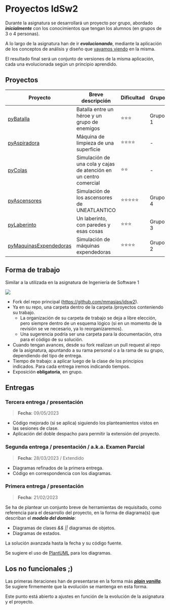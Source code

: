 # Proyectos IdSw2

Durante la asignatura se desarrollará un proyecto por grupo, abordado ***inicialmente*** con los conocimientos que tengan los alumnos (en grupos de 3 o 4 personas). 

A lo largo de la asignatura han de ir ***evolucionando***, mediante la aplicación de los conceptos de análisis y diseño que [vayamos viendo](temario.md) en la misma. 

El resultado final será un conjunto de versiones de la misma aplicación, cada una evolucionada según un principio aprendido.

## Proyectos

Proyecto|Breve descripción|Dificultad|Grupo
-|-|-|-
[pyBatalla](proyectos/pyBatalla.md)|Batalla entre un héroe y un grupo de enemigos|:star::star::star:|Grupo 1
[pyAspiradora](proyectos/pyAspiradora.md)|Máquina de limpieza de una superficie|:star::star::star::star:|- 
[pyColas](proyectos/pyColas.md)|Simulación de una cola y  cajas de atención en un centro comercial|:star::star:|- 
[pyAscensores](proyectos/pyAscensores.md)|Simulación de los ascensores de UNEATLANTICO|:star::star::star::star::star:|Grupo 4 
[pyLaberinto](proyectos/pyLaberinto.md)|Un laberinto, con paredes y esas cosas|:star::star::star:|Grupo 3
[pyMaquinasExpendedoras](proyectos/pyMaquinasExpendedoras.md)|Simulación de máquinas expendedoras|:star::star::star::star:|Grupo 2

## Forma de trabajo

Similar a la utilizada en la asignatura de Ingeniería de Software 1

![](/images/estrategiaTrabajo.png)

* Fork del repo principal (https://github.com/mmasias/idsw2). 
* Ya en su repo, una carpeta dentro de la carpeta /proyectos conteniendo su trabajo.
  * La organización de su carpeta de trabajo se deja a libre elección, pero siempre dentro de un esquema lógico (si en un momento de la revisión se ve necesario, ya lo reorganizaremos). 
  * Una sugerencia podría ser una carpeta para la documentación, otra para el código de su solución.  
* Cuando tengan avances, desde su fork realizan un pull request al repo de la asignatura, apuntando a su rama personal o a la rama de su grupo, dependiendo del tipo de entrega.
* Tiempo de trabajo: a aplicar luego de la clase de los principios indicados. Para cada entrega iremos indicando tiempos.
* Exposición **obligatoria**, en grupo.

## Entregas

### Tercera entrega / presentación 

> **Fecha:** 09/05/2023

* Código mejorado (si se aplica) siguiendo los planteamientos vistos en las sesiones de clase.
* Aplicación del doble despacho para permitir la extensión del proyecto.

### Segunda entrega / presentación / a.k.a. Examen Parcial

> **Fecha:** 28/03/2023 / Extendido

* Diagramas refinados de la primera entrega.
* Código en correspondencia con los diagramas.

### Primera entrega / presentación

> **Fecha:** 21/02/2023

Se ha de plantear un conjunto breve de herramientas de requisitado, como referencia para el desarrollo del proyecto, en la forma de diagrama(s) que describan el ***modelo del dominio***:

* Diagramas de clases *&& ||* diagramas de objetos.
* Diagramas de estados.

La solución avanzada hasta la fecha y su código fuente.

Se sugiere el uso de [PlantUML](https://plantuml.com/es/) para los diagramas.

## Los no funcionales ;)

Las primeras iteraciones han de presentarse en la forma más ***[plain vanilla](https://en.wikipedia.org/wiki/Plain_vanilla)***. Se sugiere firmemente que la evolución se mantenga en esta forma. 

Este punto está abierto a ajustes en función de la evolución de la asignatura y el proyecto.






